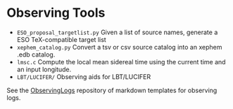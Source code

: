 # Observing Tools

* `ESO_proposal_targetlist.py` Given a list of source names, generate a ESO TeX-compatible target list
* `xephem_catalog.py` Convert a tsv or csv source catalog into an xephem .edb catalog.
* `lmsc.c`  Compute the local mean sidereal time using the current time and an input longitude.
* `LBT/LUCIFER/` Observing aids for LBT/LUCIFER

See the [ObservingLogs](https://github.com/privong/ObservingLogs) repository of markdown templates for observing logs.
